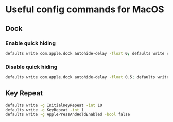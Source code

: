 # Useful config commands for MacOS

## Dock

### Enable quick hiding

```bash
defaults write com.apple.dock autohide-delay -float 0; defaults write com.apple.dock autohide-time-modifier -int 0;killall Dock
```

### Disable quick hiding

```bash
defaults write com.apple.dock autohide-delay -float 0.5; defaults write com.apple.dock autohide-time-modifier -int 0.5 ;killall Dock
```

## Key Repeat

```bash
defaults write -g InitialKeyRepeat -int 10
defaults write -g KeyRepeat -int 1
defaults write -g ApplePressAndHoldEnabled -bool false
```
